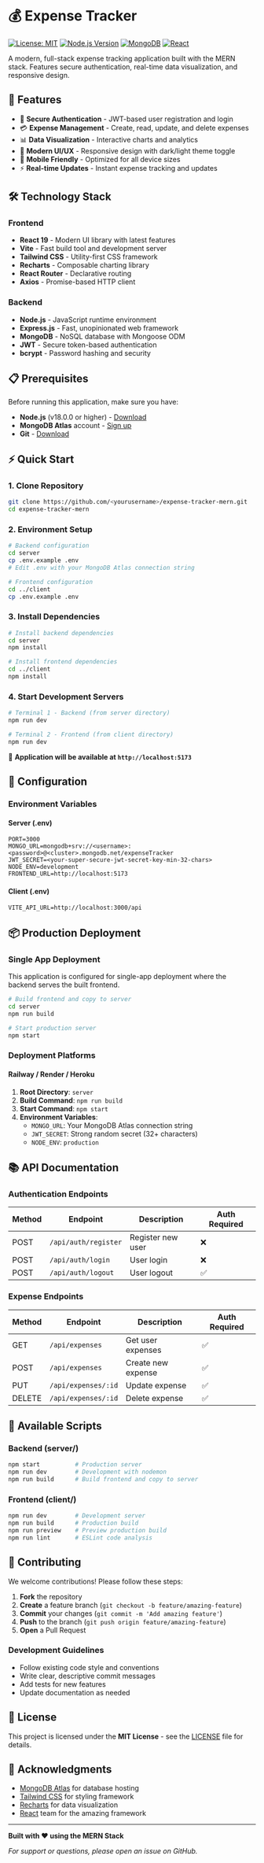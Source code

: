 # 💰 Expense Tracker

[![License: MIT](https://img.shields.io/badge/License-MIT-yellow.svg)](https://opensource.org/licenses/MIT)
[![Node.js Version](https://img.shields.io/badge/node-%3E%3D18.0.0-brightgreen)](https://nodejs.org/)
[![MongoDB](https://img.shields.io/badge/MongoDB-4EA94B?logo=mongodb&logoColor=white)](https://www.mongodb.com/)
[![React](https://img.shields.io/badge/React-20232A?logo=react&logoColor=61DAFB)](https://reactjs.org/)

A modern, full-stack expense tracking application built with the MERN stack. Features secure authentication, real-time data visualization, and responsive design.

## 🚀 Features

- 🔐 **Secure Authentication** - JWT-based user registration and login
- 💳 **Expense Management** - Create, read, update, and delete expenses
- 📊 **Data Visualization** - Interactive charts and analytics
- 🎨 **Modern UI/UX** - Responsive design with dark/light theme toggle
- 📱 **Mobile Friendly** - Optimized for all device sizes
- ⚡ **Real-time Updates** - Instant expense tracking and updates

## 🛠️ Technology Stack

### Frontend
- **React 19** - Modern UI library with latest features
- **Vite** - Fast build tool and development server
- **Tailwind CSS** - Utility-first CSS framework
- **Recharts** - Composable charting library
- **React Router** - Declarative routing
- **Axios** - Promise-based HTTP client

### Backend
- **Node.js** - JavaScript runtime environment
- **Express.js** - Fast, unopinionated web framework
- **MongoDB** - NoSQL database with Mongoose ODM
- **JWT** - Secure token-based authentication
- **bcrypt** - Password hashing and security

## 📋 Prerequisites

Before running this application, make sure you have:

- **Node.js** (v18.0.0 or higher) - [Download](https://nodejs.org/)
- **MongoDB Atlas** account - [Sign up](https://www.mongodb.com/atlas)
- **Git** - [Download](https://git-scm.com/)

## ⚡ Quick Start

### 1. Clone Repository
```bash
git clone https://github.com/<yourusername>/expense-tracker-mern.git
cd expense-tracker-mern
```

### 2. Environment Setup
```bash
# Backend configuration
cd server
cp .env.example .env
# Edit .env with your MongoDB Atlas connection string

# Frontend configuration
cd ../client
cp .env.example .env
```

### 3. Install Dependencies
```bash
# Install backend dependencies
cd server
npm install

# Install frontend dependencies
cd ../client
npm install
```

### 4. Start Development Servers
```bash
# Terminal 1 - Backend (from server directory)
npm run dev

# Terminal 2 - Frontend (from client directory)
npm run dev
```

🎉 **Application will be available at `http://localhost:5173`**

## 🔧 Configuration

### Environment Variables

#### Server (.env)
```env
PORT=3000
MONGO_URL=mongodb+srv://<username>:<password>@<cluster>.mongodb.net/expenseTracker
JWT_SECRET=<your-super-secure-jwt-secret-key-min-32-chars>
NODE_ENV=development
FRONTEND_URL=http://localhost:5173
```

#### Client (.env)
```env
VITE_API_URL=http://localhost:3000/api
```

## 📦 Production Deployment

### Single App Deployment
This application is configured for single-app deployment where the backend serves the built frontend.

```bash
# Build frontend and copy to server
cd server
npm run build

# Start production server
npm start
```

### Deployment Platforms

#### Railway / Render / Heroku
1. **Root Directory**: `server`
2. **Build Command**: `npm run build`
3. **Start Command**: `npm start`
4. **Environment Variables**:
   - `MONGO_URL`: Your MongoDB Atlas connection string
   - `JWT_SECRET`: Strong random secret (32+ characters)
   - `NODE_ENV`: `production`

## 📚 API Documentation

### Authentication Endpoints
| Method | Endpoint | Description | Auth Required |
|--------|----------|-------------|---------------|
| POST | `/api/auth/register` | Register new user | ❌ |
| POST | `/api/auth/login` | User login | ❌ |
| POST | `/api/auth/logout` | User logout | ✅ |

### Expense Endpoints
| Method | Endpoint | Description | Auth Required |
|--------|----------|-------------|---------------|
| GET | `/api/expenses` | Get user expenses | ✅ |
| POST | `/api/expenses` | Create new expense | ✅ |
| PUT | `/api/expenses/:id` | Update expense | ✅ |
| DELETE | `/api/expenses/:id` | Delete expense | ✅ |

## 🧪 Available Scripts

### Backend (server/)
```bash
npm start          # Production server
npm run dev        # Development with nodemon
npm run build      # Build frontend and copy to server
```

### Frontend (client/)
```bash
npm run dev        # Development server
npm run build      # Production build
npm run preview    # Preview production build
npm run lint       # ESLint code analysis
```

## 🤝 Contributing

We welcome contributions! Please follow these steps:

1. **Fork** the repository
2. **Create** a feature branch (`git checkout -b feature/amazing-feature`)
3. **Commit** your changes (`git commit -m 'Add amazing feature'`)
4. **Push** to the branch (`git push origin feature/amazing-feature`)
5. **Open** a Pull Request

### Development Guidelines
- Follow existing code style and conventions
- Write clear, descriptive commit messages
- Add tests for new features
- Update documentation as needed

## 📄 License

This project is licensed under the **MIT License** - see the [LICENSE](LICENSE) file for details.

## 🙏 Acknowledgments

- [MongoDB Atlas](https://www.mongodb.com/atlas) for database hosting
- [Tailwind CSS](https://tailwindcss.com/) for styling framework
- [Recharts](https://recharts.org/) for data visualization
- [React](https://reactjs.org/) team for the amazing framework

---

**Built with ❤️ using the MERN Stack**

*For support or questions, please open an issue on GitHub.*